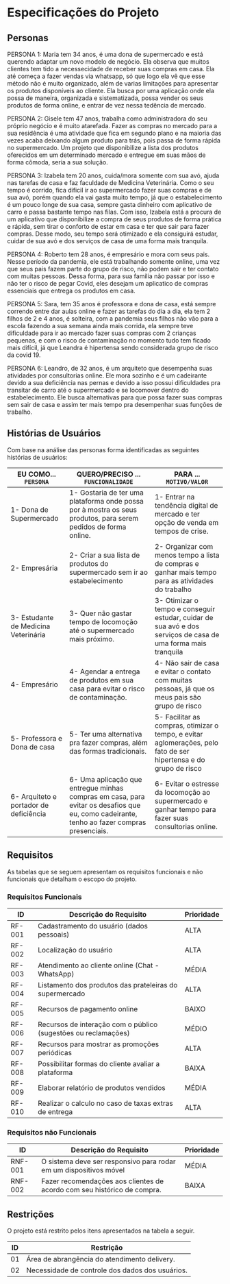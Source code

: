 # Especificações do Projeto

## Personas

PERSONA 1: Maria tem 34 anos, é uma dona de supermercado e está querendo adaptar um novo modelo de negócio. Ela observa que muitos clientes tem tido a necessecidade de receber suas compras em casa. Ela até começa a fazer vendas via whatsapp, só que logo ela vê que esse método não é muito organizado, além de varias limitações para apresentar os produtos disponíveis ao cliente. Ela busca por uma aplicação onde ela possa de maneira, organizada e sistematizada, possa vender os seus produtos de forma online, e entrar de vez nessa tedência de mercado.

PERSONA 2: Gisele tem 47 anos, trabalha como administradora do seu próprio negócio e é muito atarefada. Fazer as compras no mercado para a sua residência é uma atividade que fica em segundo plano e na maioria das vezes acaba deixando algum produto para trás, pois passa de forma rápida no supermercado. Um projeto que disponibilize a lista dos produtos oferecidos em um determinado mercado e entregue em suas mãos de forma cômoda, seria a sua solução.


PERSONA 3: Izabela tem 20 anos, cuida/mora somente com sua avó, ajuda nas tarefas de casa e faz faculdade de Medicina Veterinária. Como o seu tempo é corrido, fica dificil ir ao supermercado fazer suas compras e de sua avó, porém quando ela vai gasta muito tempo, já que o estabelecimento é um pouco longe de sua casa, sempre gasta dinheiro com aplicativo de carro e passa bastante tempo nas filas. Com isso, Izabela está a procura de um aplicativo que disponibilize a compra de seus produtos de forma prática e rápida, sem tirar o conforto de estar em casa e ter que sair para fazer compras. Desse modo, seu tempo será otimizado e ela consiguirá estudar, cuidar de sua avó e dos serviços de casa de uma forma mais tranquila.


PERSONA 4: Roberto tem 28 anos, é empresário e mora com seus pais. Nesse período da pandemia, ele está trabalhando somente online, uma vez que seus pais fazem parte do grupo de risco, não podem sair e ter contato com muitas pessoas. Dessa forma, para sua familia não passar por isso e não ter o risco de pegar Covid, eles desejam um aplicatico de compras essenciais que entrega os  produtos em casa.

PERSONA 5: Sara, tem 35 anos é professora e dona de casa, está sempre correndo entre dar aulas online e fazer as tarefas do dia a dia, ela tem 2 filhos de 2 e 4 anos, é solteira, com a pandemia seus filhos não vão para a escola fazendo a sua semana ainda mais corrida, ela sempre teve dificuldade para ir ao mercado fazer suas compras com 2 crianças pequenas, e com o risco de contaminação no momento tudo tem ficado mais difícil, já que Leandra é hipertensa sendo considerada grupo de risco da covid 19.

PERSONA 6: Leandro, de 32 anos, é um arquiteto que desempenha suas atividades por consultorias online. Ele mora sozinho e é um cadeirante devido a sua deficiência nas pernas e devido a isso possui dificuldades pra transitar de carro até o supermercado e se locomover dentro do estabelecimento. Ele busca alternativas para que possa fazer suas compras sem sair de casa e assim ter mais tempo pra desempenhar suas funções de trabalho.


## Histórias de Usuários

Com base na análise das personas forma identificadas as seguintes histórias de usuários:

|EU COMO... `PERSONA`| QUERO/PRECISO ... `FUNCIONALIDADE` |  PARA ... `MOTIVO/VALOR`                 |
|--------------------|------------------------------------|  ----------------------------------------|
|1- Dona de Supermercado  | 1- Gostaria de ter uma plataforma onde possa por à mostra os seus produtos, para serem pedidos de forma online. |1- Entrar na tendência digital de mercado e ter opção de venda em tempos de crise.|
|2- Empresária | 2- Criar a sua lista de produtos do supermercado sem ir ao estabelecimento | 2- Organizar com menos tempo a lista de compras e ganhar mais tempo para as atividades do trabalho|
|3- Estudante de Medicina Veterinária  | 3- Quer não gastar tempo de locomoção até o supermercado mais próximo.  |3- Otimizar o tempo e conseguir estudar, cuidar de sua avó e dos serviços de casa de uma forma mais tranquila|
|4- Empresário    | 4- Agendar a entrega de produtos em sua casa para evitar o risco de contaminação.   |4- Não sair de casa e evitar o contato com muitas pessoas, já que os meus pais são grupo de risco|
|5- Professora e Dona de casa | 5- Ter uma alternativa pra fazer compras, além das formas tradicionais. |5-  Facilitar as compras, otimizar o tempo, e evitar aglomerações, pelo fato de ser hipertensa e do grupo de risco  |
|6- Arquiteto e portador de deficiência  | 6- Uma aplicação que entregue minhas compras em casa, para evitar os desafios que eu, como cadeirante, tenho ao fazer compras presenciais.  |6- Evitar o estresse da locomoção ao supermercado e ganhar tempo para fazer suas consultorias online. |


## Requisitos

As tabelas que se seguem apresentam os requisitos funcionais e não funcionais que detalham o escopo do projeto.

### Requisitos Funcionais

|ID    | Descrição do Requisito  | Prioridade |
|------|-----------------------------------------|----|
|RF-001| Cadastramento do usuário (dados pessoais)| ALTA | 
|RF-002| Localização do usuário                  | ALTA |
|RF-003| Atendimento ao cliente online (Chat - WhatsApp)  | MÉDIA |
|RF-004| Listamento dos produtos das prateleiras do supermercado  | ALTA |
|RF-005| Recursos de pagamento online            | BAIXO |
|RF-006| Recursos de interação com o público (sugestões ou reclamações)   | MÉDIO |
|RF-007| Recursos para mostrar as promoções periódicas  | ALTA |
|RF-008| Possibilitar formas do cliente avaliar a plataforma   | BAIXA |
|RF-009| Elaborar relatório de produtos vendidos  | MÉDIA |
|RF-010| Realizar o calculo no caso de taxas extras de entrega | ALTA |


### Requisitos não Funcionais

|ID     | Descrição do Requisito  |Prioridade |
|-------|-------------------------|----|
|RNF-001| O sistema deve ser responsivo para rodar em um dispositivos móvel | MÉDIA | 
|RNF-002| Fazer recomendações aos clientes de acordo com seu histórico de compra. |  BAIXA | 


## Restrições

O projeto está restrito pelos itens apresentados na tabela a seguir.

|ID| Restrição                                             |
|--|-------------------------------------------------------|
|01| Área de abrangência do atendimento delivery.          |
|02| Necessidade de controle dos dados dos usuários.       |

